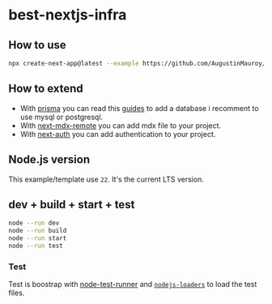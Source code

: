 # best-nextjs-infra

## How to use

```bash
npx create-next-app@latest --example https://github.com/AugustinMauroy/best-nextjs-infra
```

## How to extend

- With [prisma](https://www.prisma.io/) you can read this [guides](https://www.prisma.io/docs/getting-started#choose-an-option-to-get-started-with-your-own-database) to add a database i recomment to use mysql or postgresql.
- With [next-mdx-remote](https://github.com/hashicorp/next-mdx-remote) you can add mdx file to your project.
- With [next-auth](https://next-auth.js.org/) you can add authentication to your project.

## Node.js version

This example/template use `22`. It's the current LTS version.

## dev + build + start + test

```bash
node --run dev
node --run build
node --run start
node --run test
```

### Test

Test is boostrap with [node-test-runner](https://nodejs.org/docs/latest-v22.x/api/test.html) and [`nodejs-loaders`](https://github.com/nodejs-loaders/nodejs-loaders) to load the test files.
